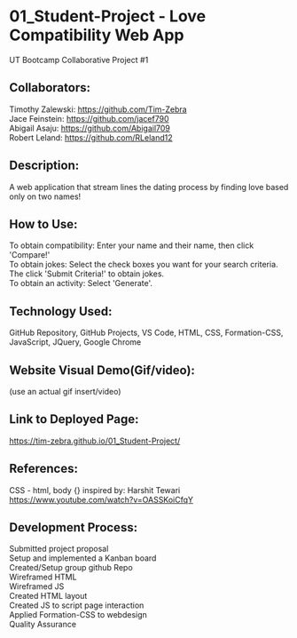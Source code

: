 # 01_Student-Project - Love Compatibility Web App
UT Bootcamp Collaborative Project #1

## Collaborators:
Timothy Zalewski: https://github.com/Tim-Zebra <br />
Jace Feinstein: https://github.com/jacef790 <br />
Abigail Asaju: https://github.com/Abigail709 <br />
Robert Leland: https://github.com/RLeland12 <br />

## Description:
A web application that stream lines the dating process by finding love based only on two names!

## How to Use:
To obtain compatibility: Enter your name and their name, then click 'Compare!' <br />
To obtain jokes: Select the check boxes you want for your search criteria. The click 'Submit Criteria!' to obtain jokes. <br />
To obtain an activity: Select 'Generate'. <br />

## Technology Used:
GitHub Repository, 
GitHub Projects, 
VS Code, 
HTML, 
CSS, 
Formation-CSS, 
JavaScript, 
JQuery, 
Google Chrome

## Website Visual Demo(Gif/video):
(use an actual gif insert/video)

## Link to Deployed Page:
https://tim-zebra.github.io/01_Student-Project/

## References:
CSS - html, body {} inspired by: Harshit Tewari https://www.youtube.com/watch?v=OASSKoiCfqY

## Development Process:
Submitted project proposal <br />
Setup and implemented a Kanban board <br />
Created/Setup group github Repo <br />
Wireframed HTML <br />
Wireframed JS <br />
Created HTML layout <br />
Created JS to script page interaction <br />
Applied Formation-CSS to webdesign <br />
Quality Assurance <br />